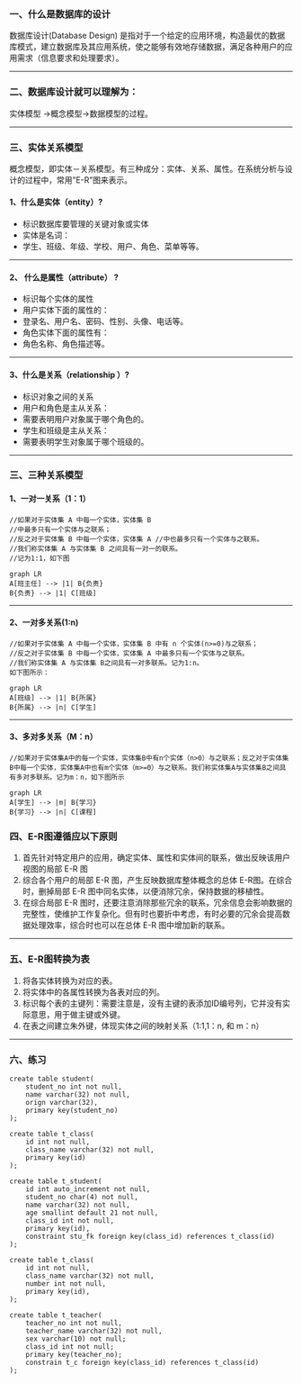 ### 一、什么是数据库的设计

数据库设计(Database Design) 是指对于一个给定的应用环境，构造最优的数据库模式，建立数据库及其应用系统，使之能够有效地存储数据，满足各种用户的应用需求（信息要求和处理要求）。

---
### 二、数据库设计就可以理解为：
实体模型 ->概念模型->数据模型的过程。

---

### 三、实体关系模型
概念模型，即实体－关系模型。有三种成分：实体、关系、属性。在系统分析与设计的过程中，常用”E-R”图来表示。

#### 1、什么是实体（entity）?
- 标识数据库要管理的关键对象或实体
- 实体是名词：
- 学生、班级、年级、学校、用户、角色、菜单等等。
 ---

#### 2、 什么是属性（attribute） ?
- 标识每个实体的属性
- 用户实体下面的属性的：
- 登录名、用户名、密码、性别、头像、电话等。
- 角色实体下面的属性有：
- 角色名称、角色描述等。
 ---

#### 3、什么是关系（relationship ）?
- 标识对象之间的关系
- 用户和角色是主从关系：
- 需要表明用户对象属于哪个角色的。
- 学生和班级是主从关系：
- 需要表明学生对象属于哪个班级的。
---

### 三、三种关系模型
#### 1、一对一关系（1：1）
```
//如果对于实体集 A 中每一个实体，实体集 B
//中最多只有一个实体与之联系；
//反之对于实体集 B 中每一个实体，实体集 A //中也最多只有一个实体与之联系。
//我们称实体集 A 与实体集 B 之间具有一对一的联系。
//记为1:1，如下图
```

```
graph LR
A[班主任] --> |1| B{负责}
B{负责} --> |1| C[班级]
```
---
#### 2、一对多关系(1:n)
```
//如果对于实体集 A 中每一个实体，实体集 B 中有 n 个实体(n>=0)与之联系；
//反之对于实体集 B 中每一个实体，实体集 A 中最多只有一个实体与之联系。
//我们称实体集 A 与实体集 B之间具有一对多联系。记为1:n。
如下图所示：

```
```
graph LR
A[班级] --> |1| B{所属}
B{所属} --> |n| C[学生]
```
--- 
#### 3、多对多关系（M：n）
```
//如果对于实体集A中的每一个实体，实体集B中有n个实体（n>0）与之联系；反之对于实体集B中每一个实体，实体集A中也有m个实体（m>=0）与之联系。我们称实体集A与实体集B之间具有多对多联系。记为m：n，如下图所示
```
```
graph LR
A[学生] --> |m| B{学习}
B{学习} --> |n| C[课程]
```

### 四、E-R图遵循应以下原则
1. 首先针对特定用户的应用，确定实体、属性和实体间的联系，做出反映该用户视图的局部 E-R 图
2. 综合各个用户的局部 E-R 图，产生反映数据库整体概念的总体 E-R图。在综合时，删掉局部 E-R 图中同名实体，以便消除冗余，保持数据的移植性。
3. 在综合局部 E-R 图时，还要注意消除那些冗余的联系，冗余信息会影响数据的完整性，使维护工作复杂化。但有时也要折中考虑，有时必要的冗余会提高数据处理效率，综合时也可以在总体 E-R 图中增加新的联系。
---

### 五、E-R图转换为表
1. 将各实体转换为对应的表。
2. 将实体中的各属性转换为各表对应的列。
3. 标识每个表的主键列：需要注意是，没有主键的表添加ID编号列，它并没有实际意思，用于做主键或外键。
4. 在表之间建立朱外键，体现实体之间的映射关系（1:1,1：n,
和 m：n）

----
### 六、练习
```
create table student(
    student_no int not null,
    name varchar(32) not null,
    orign varchar(32),
    primary key(student_no)
);

```

```
create table t_class(
    id int not null,
    class_name varchar(32) not null,
    primary key(id)
);

create table t_student(
    id int auto_increment not null,
    student_no char(4) not null,
    name varchar(32) not null,
    age smallint default 21 not null,
    class_id int not null,
    primary key(id),
    constraint stu_fk foreign key(class_id) references t_class(id)
);
```

```
create table t_class(
    id int not null,
    class_name varchar(32) not null,
    number int not null,
    primary key(id),
);

create table t_teacher(
    teacher_no int not null,
    teacher_name varchar(32) not null,
    sex varchar(10) not null;
    class_id int not null;
    primary key(teacher_no);
    constrain t_c foreign key(class_id) references t_class(id)
);
```
